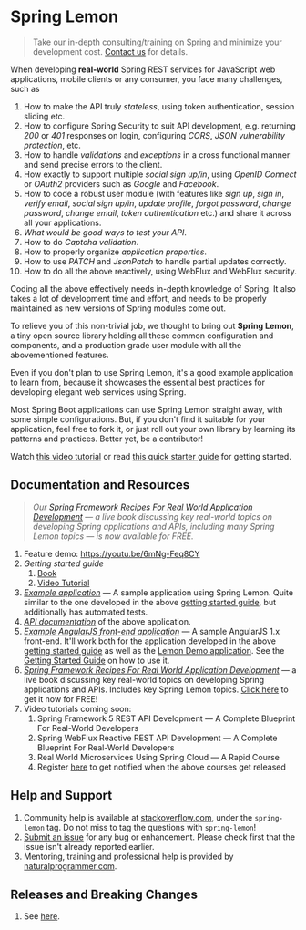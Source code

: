 # Spring Lemon

> Take our in-depth consulting/training on Spring and minimize your development cost. [Contact us](https://www.naturalprogrammer.com/) for details.

When developing **real-world** Spring REST services for JavaScript web applications, mobile clients or any consumer, you face many challenges, such as

1. How to make the API truly _stateless_, using token authentication, session sliding etc.
1. How to configure Spring Security to suit API development, e.g. returning _200_ or _401_ responses on login, configuring _CORS_, _JSON vulnerability protection_, etc.
1. How to handle _validations_ and _exceptions_ in a cross functional manner and send precise errors to the client.
1. How exactly to support multiple _social sign up/in_, using _OpenID Connect_ or _OAuth2_ providers such as _Google_ and _Facebook_.
1. How to code a robust user module (with features like _sign up_, _sign in_, _verify email_, _social sign up/in_, _update profile_, _forgot password_, _change password_, _change email_, _token authentication_ etc.) and share it across all your applications.
1. _What would be good ways to test your API_.
1. How to do _Captcha validation_.
1. How to properly organize _application properties_.
1. How to use _PATCH_ and _JsonPatch_ to handle partial updates correctly.
1. How to do all the above reactively, using WebFlux and WebFlux security.

Coding all the above effectively needs in-depth knowledge of Spring. It also takes a lot of development time and effort, and needs to be properly maintained as new versions of Spring modules come out.

To relieve you of this non-trivial job, we thought to bring out **Spring Lemon**, a tiny open source library holding all these common configuration and components, and a production grade user module with all the abovementioned features.

Even if you don't plan to use Spring Lemon, it's a good example application to learn from, because it showcases the essential best practices for developing elegant web services using Spring.

Most Spring Boot applications can use Spring Lemon straight away, with some simple configurations. But, if you don't find it suitable for your application, feel free to fork it, or just roll out your own library by learning its patterns and practices. Better yet, be a contributor!

Watch [this video tutorial](https://www.naturalprogrammer.com/p/spring-lemon-restful-web-services-development) or read [this quick starter guide](https://github.com/naturalprogrammer/spring-lemon/wiki/Getting-Started-With-Spring-Lemon) for getting started.

## Documentation and Resources

> _Our [Spring Framework Recipes For Real World Application Development](https://www.naturalprogrammer.com/p/spring-framework-book-of-best-practices) — a live book discussing key real-world topics on developing Spring applications and APIs, including many Spring Lemon topics — is now available for FREE._

1. Feature demo: https://youtu.be/6mNg-Feq8CY
1. _Getting started guide_
   1. [Book](https://github.com/naturalprogrammer/spring-lemon/wiki/Getting-Started-With-Spring-Lemon)
   1. [Video Tutorial](https://www.naturalprogrammer.com/p/spring-lemon-restful-web-services-development)
1. _[Example application](https://github.com/naturalprogrammer/spring-lemon/tree/master/lemon-demo-jpa)_ — A sample application using Spring Lemon. Quite similar to the one developed in the above [getting started guide](https://github.com/naturalprogrammer/spring-lemon/wiki/Getting-Started-With-Spring-Lemon), but additionally has automated tests.
1. _[API documentation](https://documenter.getpostman.com/view/305915/RVu2mqEH)_ of the above application.
1. _[Example AngularJS front-end application](https://github.com/naturalprogrammer/spring-lemon/tree/master/lemon-demo-angularjs)_ — A sample AngularJS 1.x front-end. It'll work both for the application developed in the above [getting started guide](https://github.com/naturalprogrammer/spring-lemon/wiki/Getting-Started-With-Spring-Lemon) as well as the [Lemon Demo application](https://github.com/naturalprogrammer/spring-lemon/tree/master/lemon-demo-jpa). See the [Getting Started Guide](https://github.com/naturalprogrammer/spring-lemon/wiki/Getting-Started-With-Spring-Lemon) on how to use it.
1. _[Spring Framework Recipes For Real World Application Development](https://www.naturalprogrammer.com/p/spring-framework-book-of-best-practices)_ — a live book discussing key real-world topics on developing Spring applications and APIs. Includes key Spring Lemon topics. [Click here](https://www.naturalprogrammer.com/p/spring-framework-book-of-best-practices) to get it now for FREE!
1. Video tutorials coming soon:
   1. Spring Framework 5 REST API Development — A Complete Blueprint For Real-World Developers
   1. Spring WebFlux Reactive REST API Development — A Complete Blueprint For Real-World Developers
   1. Real World Microservices Using Spring Cloud — A Rapid Course
   1. Register [here](https://www.naturalprogrammer.com/p/spring-framework-book-of-best-practices) to get notified when the above courses get released

## Help and Support
1. Community help is available at [stackoverflow.com](http://stackoverflow.com/questions/tagged/spring-lemon), under the `spring-lemon` tag. Do not miss to tag the questions with `spring-lemon`!
1. [Submit an issue](https://github.com/naturalprogrammer/spring-lemon/issues) for any bug or enhancement. Please check first that the issue isn't already reported earlier.
1. Mentoring, training and professional help is provided by [naturalprogrammer.com](https://www.naturalprogrammer.com).

## Releases and Breaking Changes

1. See [here](https://github.com/naturalprogrammer/spring-lemon/releases).
